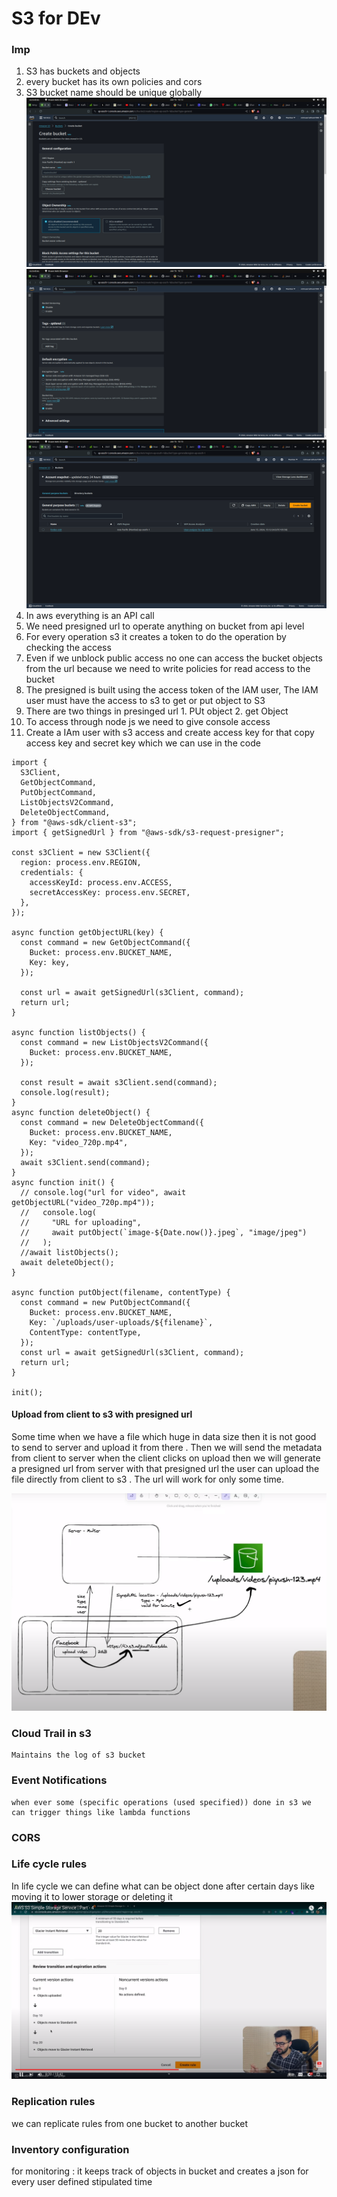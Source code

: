 # S3 for DEv

### Imp

1. S3 has buckets and objects
2. every bucket has its own policies and cors
3. S3 bucket name should be unique globally
   ![alt text](image-27.png)
   ![alt text](image-28.png)
   ![alt text](image-29.png)
4. In aws everything is an API call
5. We need presigned url to operate anything on bucket from api level
6. For every operation s3 it creates a token to do the operation by checking the access
7. Even if we unblock public access no one can access the bucket objects from the url because we need to write policies for read access to the bucket
8. The presigned is built using the access token of the IAM user, The IAM user must have the access to s3 to get or put object to S3
9. There are two things in presinged url 1. PUt object 2. get Object
10. To access through node js we need to give console access
11. Create a IAm user with s3 access and create access key for that copy access key and secret key which we can use in the code

```
import {
  S3Client,
  GetObjectCommand,
  PutObjectCommand,
  ListObjectsV2Command,
  DeleteObjectCommand,
} from "@aws-sdk/client-s3";
import { getSignedUrl } from "@aws-sdk/s3-request-presigner";

const s3Client = new S3Client({
  region: process.env.REGION,
  credentials: {
    accessKeyId: process.env.ACCESS,
    secretAccessKey: process.env.SECRET,
  },
});

async function getObjectURL(key) {
  const command = new GetObjectCommand({
    Bucket: process.env.BUCKET_NAME,
    Key: key,
  });

  const url = await getSignedUrl(s3Client, command);
  return url;
}

async function listObjects() {
  const command = new ListObjectsV2Command({
    Bucket: process.env.BUCKET_NAME,
  });

  const result = await s3Client.send(command);
  console.log(result);
}
async function deleteObject() {
  const command = new DeleteObjectCommand({
    Bucket: process.env.BUCKET_NAME,
    Key: "video_720p.mp4",
  });
  await s3Client.send(command);
}
async function init() {
  // console.log("url for video", await getObjectURL("video_720p.mp4"));
  //   console.log(
  //     "URL for uploading",
  //     await putObject(`image-${Date.now()}.jpeg`, "image/jpeg")
  //   );
  //await listObjects();
  await deleteObject();
}

async function putObject(filename, contentType) {
  const command = new PutObjectCommand({
    Bucket: process.env.BUCKET_NAME,
    Key: `/uploads/user-uploads/${filename}`,
    ContentType: contentType,
  });
  const url = await getSignedUrl(s3Client, command);
  return url;
}

init();

```

#### Upload from client to s3 with presigned url

Some time when we have a file which huge in data size then it is not good to send to server and upload it from there . Then we will send the metadata from client to server when the client clicks on upload then we will generate a presigned url from server with that presigned url the user can upload the file directly from client to s3 . The url will work for only some time.

![alt text](image-30.png)

### Cloud Trail in s3

    Maintains the log of s3 bucket

### Event Notifications

    when ever some (specific operations (used specified)) done in s3 we can trigger things like lambda functions

### CORS

### Life cycle rules

In life cycle we can define what can be object done after certain days like moving it to lower storage or deleting it
![alt text](image-31.png)

### Replication rules

we can replicate rules from one bucket to another bucket

### Inventory configuration

for monitoring : it keeps track of objects in bucket and creates a json for every user defined stipulated time
